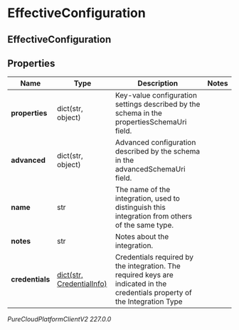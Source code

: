# EffectiveConfiguration

## EffectiveConfiguration

## Properties

|Name | Type | Description | Notes|
|------------ | ------------- | ------------- | -------------|
| **properties** | dict(str, object) | Key-value configuration settings described by the schema in the propertiesSchemaUri field. | |
| **advanced** | dict(str, object) | Advanced configuration described by the schema in the advancedSchemaUri field. | |
| **name** | str | The name of the integration, used to distinguish this integration from others of the same type. | |
| **notes** | str | Notes about the integration. | |
| **credentials** | [dict(str, CredentialInfo)](CredentialInfo) | Credentials required by the integration. The required keys are indicated in the credentials property of the Integration Type | |



_PureCloudPlatformClientV2 227.0.0_
